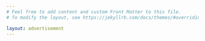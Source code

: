 ```yaml
---
# Feel free to add content and custom Front Matter to this file.
# To modify the layout, see https://jekyllrb.com/docs/themes/#overriding-theme-defaults

layout: advertisement
---
```

